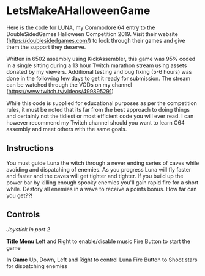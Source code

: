 # LetsMakeAHalloweenGame

Here is the code for LUNA, my Commodore 64 entry to the DoubleSidedGames Halloween Competition 2019. Visit their website (https://doublesidedgames.com/) to look through their games and give them the support they deserve. 

Written in 6502 assembly using KickAssembler, this game was 95% coded in a single sitting during a 13 hour Twitch marathon stream using assets donated by my viewers. Additional testing and bug fixing (5-6 hours) was done in the following few days to get it ready for submission. The stream can be watched through the VODs on my channel (https://www.twitch.tv/videos/499895291)

While this code is supplied for educational purposes as per the competition rules, it must be noted that its far from the best approach to doing things and certainly not the tidiest or most efficient code you will ever read. I can however recommend my Twitch channel should you want to learn C64 assembly and meet others with the same goals.

## Instructions
You must guide Luna the witch through a never ending series of caves while avoiding and dispatching of enemies. As you progress Luna will fly faster and faster and the caves will get tighter and tighter. If you build up the power bar by killing enough spooky enemies you'll gain rapid fire for a short while. Destory all enemies in a wave to receive a points bonus. How far can you get??!

## Controls
*Joystick in port 2*

**Title Menu**
Left and Right to enable/disable music
Fire Button to start the game

**In Game**
Up, Down, Left and Right to control Luna
Fire Button to Shoot stars for dispatching enemies
